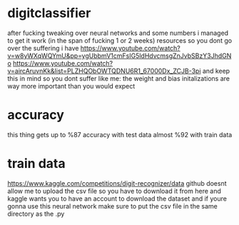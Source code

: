 # digitclassifier
after fucking tweaking over neural networks and some numbers i managed to get it work (in the span of fucking 1 or 2 weeks)
resources so you dont go over the suffering i have
https://www.youtube.com/watch?v=w8yWXqWQYmU&pp=ygUbbmV1cmFsIG5ldHdvcmsgZnJvbSBzY3JhdGNo
https://www.youtube.com/watch?v=aircAruvnKk&list=PLZHQObOWTQDNU6R1_67000Dx_ZCJB-3pi
and keep this in mind so you dont suffer like me: the weight and bias initalizations are way more important than you would expect

# accuracy
this thing gets up to %87 accuracy with test data
almost %92 with train data

# train data
https://www.kaggle.com/competitions/digit-recognizer/data
github doesnt allow me to upload the csv file so you have to download it from here
and kaggle wants you to have an account to download the dataset
and if youre gonna use this neural network make sure to put the csv file in the same directory as the .py
